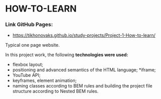 # HOW-TO-LEARN

### Link GitHub Pages:
* https://tikhonovaks.github.io/study-projects/Project-1-How-to-learn/

Typical one page website.

In this project work, the following **technologies were used:**
* flexbox layout;
* positioning and advanced semantics of the HTML language;
*iframe;
* YouTube API;
* keyframes, element animation;
* naming classes according to BEM rules and building the project file structure according to Nested BEM rules.
